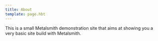 ```yaml
---
title: About
template: page.hbt
---
```

This is a small Metalsmith demonstration site that aims at showing you a very basic site build with Metalsmith.